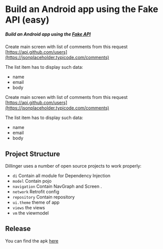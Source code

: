 # Build an Android app using the Fake API (easy)
##### Build an Android app using the [Fake API](https://jsonplaceholder.typicode.com/comments)

Create main screen with list of comments from this request [https://api.github.com/users](https://jsonplaceholder.typicode.com/comments)

The list item has to display such data:

- name
- email
- body

Create main screen with list of comments from this request [https://api.github.com/users](https://jsonplaceholder.typicode.com/comments)

The list item has to display such data:

- name
- email
- body

## Project Structure


Dillinger uses a number of open source projects to work properly:

- ```di``` Contain all module for Dependency Injection
- ```model```  Contain pojo
- ```navigation```  Contain NavGraph and Screen .
- ```network```  Retrofit config
- ```repository``` Contain repository
- ```ui.theme``` theme of app
- ```views``` the views
- ```vm``` the viewmodel

## Release

You can find the apk  [here]()